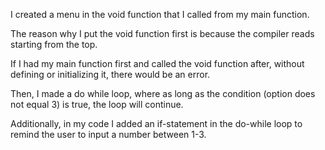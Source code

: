 I created a menu in the void function that I called from my main function. 

The reason why I put the void function first is because the compiler reads starting from the top. 

If I had my main function first and called the void function after, without defining or initializing it, there would be an error.

Then, I made a do while loop, where as long as the condition (option does not equal 3) is true, the loop will continue. 

Additionally, in my code I added an if-statement in the do-while loop to remind the user to input a number between 1-3. 
